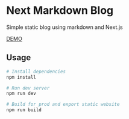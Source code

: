 # Next Markdown Blog

Simple static blog using markdown and Next.js

[DEMO](https://next-blog-markdown.vercel.app/)

## Usage

```bash
# Install dependencies
npm install

# Run dev server
npm run dev

# Build for prod and export static website
npm run build
```
